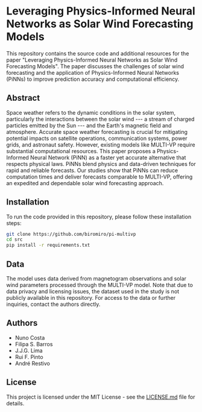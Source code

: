# Leveraging Physics-Informed Neural Networks as Solar Wind Forecasting Models

This repository contains the source code and additional resources for the paper "Leveraging Physics-Informed Neural Networks as Solar Wind Forecasting Models". The paper discusses the challenges of solar wind forecasting and the application of Physics-Informed Neural Networks (PiNNs) to improve prediction accuracy and computational efficiency.

## Abstract

Space weather refers to the dynamic conditions in the solar system, particularly the interactions between the solar wind --- a stream of charged particles emitted by the Sun --- and the Earth's magnetic field and atmosphere. Accurate space weather forecasting is crucial for mitigating potential impacts on satellite operations, communication systems, power grids, and astronaut safety. However, existing models like MULTI-VP require substantial computational resources. This paper proposes a Physics-Informed Neural Network (PiNN) as a faster yet accurate alternative that respects physical laws. PiNNs blend physics and data-driven techniques for rapid and reliable forecasts. Our studies show that PiNNs can reduce computation times and deliver forecasts comparable to MULTI-VP, offering an expedited and dependable solar wind forecasting approach.

## Installation

To run the code provided in this repository, please follow these installation steps:

```bash
git clone https://github.com/biromiro/pi-multivp
cd src
pip install -r requirements.txt
```

## Data

The model uses data derived from magnetogram observations and solar wind parameters processed through the MULTI-VP model. Note that due to data privacy and licensing issues, the dataset used in the study is not publicly available in this repository. For access to the data or further inquiries, contact the authors directly.

## Authors

- Nuno Costa
- Filipa S. Barros
- J.J.G. Lima
- Rui F. Pinto
- André Restivo

## License

This project is licensed under the MIT License - see the [LICENSE.md](LICENSE.md) file for details.
